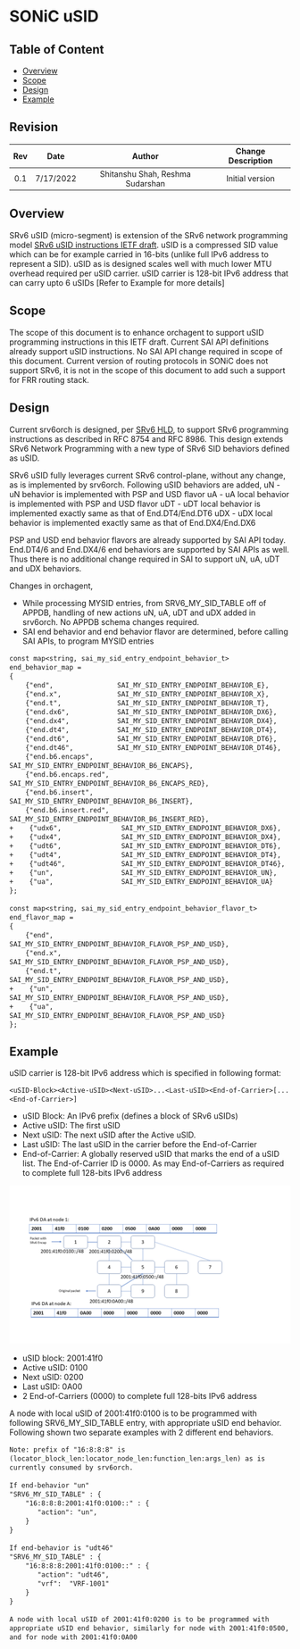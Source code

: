 # SONiC uSID

## Table of Content
- [Overview](#Overview)
- [Scope](#Scope)
- [Design](#Design)
- [Example](#Example)

## Revision

| Rev  |   Date    |              Author              | Change Description      |
| :--: | :-------: | :------------------------------: | :---------------------: |
| 0.1  | 7/17/2022 | Shitanshu Shah, Reshma Sudarshan |  Initial version        |


## Overview
SRv6 uSID (micro-segment) is extension of the SRv6 network programming model [SRv6 uSID instructions IETF draft](https://datatracker.ietf.org/doc/draft-filsfils-spring-net-pgm-extension-srv6-usid/). uSID is a compressed SID value which can be for example carried in 16-bits (unlike full IPv6 address to represent a SID). uSID as is designed scales well with much lower MTU overhead required per uSID carrier. uSID carrier is 128-bit IPv6 address that can carry upto 6 uSIDs [Refer to Example for more details]

## Scope
The scope of this document is to enhance orchagent to support uSID programming instructions in this IETF draft. Current SAI API definitions already support uSID instructions. No SAI API change required in scope of this document. Current version of routing protocols in SONiC does not support SRv6, it is not in the scope of this document to add such a support for FRR routing stack.

## Design
Current srv6orch is designed, per [SRv6 HLD](https://github.com/sonic-net/SONiC/blob/master/doc/srv6/srv6_hld.md), to support SRv6 programming instructions as described in RFC 8754 and RFC 8986. This design extends SRv6 Network Programming with a new type of SRv6 SID behaviors defined as uSID.

SRv6 uSID fully leverages current SRv6 control-plane, without any change, as is implemented by srv6orch.
Following uSID behaviors are added,
uN  - uN behavior is implemented with PSP and USD flavor
uA  - uA local behavior is implemented with PSP and USD flavor
uDT - uDT local behavior is implemented exactly same as that of End.DT4/End.DT6
uDX - uDX local behavior is implemented exactly same as that of End.DX4/End.DX6

PSP and USD end behavior flavors are already supported by SAI API today. End.DT4/6 and End.DX4/6 end behaviors are supported by SAI APIs as well. Thus there is no additional change required in SAI to support uN, uA, uDT and uDX behaviors.

Changes in orchagent,
- While processing MYSID entries, from SRV6_MY_SID_TABLE off of APPDB, handling of new actions uN, uA, uDT and uDX added in srv6orch. No APPDB schema changes required.
- SAI end behavior and end behavior flavor are determined, before calling SAI APIs, to program MYSID entries

```text
const map<string, sai_my_sid_entry_endpoint_behavior_t> end_behavior_map =
{
    {"end",                SAI_MY_SID_ENTRY_ENDPOINT_BEHAVIOR_E},
    {"end.x",              SAI_MY_SID_ENTRY_ENDPOINT_BEHAVIOR_X},
    {"end.t",              SAI_MY_SID_ENTRY_ENDPOINT_BEHAVIOR_T},
    {"end.dx6",            SAI_MY_SID_ENTRY_ENDPOINT_BEHAVIOR_DX6},
    {"end.dx4",            SAI_MY_SID_ENTRY_ENDPOINT_BEHAVIOR_DX4},
    {"end.dt4",            SAI_MY_SID_ENTRY_ENDPOINT_BEHAVIOR_DT4},
    {"end.dt6",            SAI_MY_SID_ENTRY_ENDPOINT_BEHAVIOR_DT6},
    {"end.dt46",           SAI_MY_SID_ENTRY_ENDPOINT_BEHAVIOR_DT46},
    {"end.b6.encaps",      SAI_MY_SID_ENTRY_ENDPOINT_BEHAVIOR_B6_ENCAPS},
    {"end.b6.encaps.red",  SAI_MY_SID_ENTRY_ENDPOINT_BEHAVIOR_B6_ENCAPS_RED},
    {"end.b6.insert",      SAI_MY_SID_ENTRY_ENDPOINT_BEHAVIOR_B6_INSERT},
    {"end.b6.insert.red",  SAI_MY_SID_ENTRY_ENDPOINT_BEHAVIOR_B6_INSERT_RED},
+    {"udx6",               SAI_MY_SID_ENTRY_ENDPOINT_BEHAVIOR_DX6},
+    {"udx4",               SAI_MY_SID_ENTRY_ENDPOINT_BEHAVIOR_DX4},
+    {"udt6",               SAI_MY_SID_ENTRY_ENDPOINT_BEHAVIOR_DT6},
+    {"udt4",               SAI_MY_SID_ENTRY_ENDPOINT_BEHAVIOR_DT4},
+    {"udt46",              SAI_MY_SID_ENTRY_ENDPOINT_BEHAVIOR_DT46},
+    {"un",                 SAI_MY_SID_ENTRY_ENDPOINT_BEHAVIOR_UN},
+    {"ua",                 SAI_MY_SID_ENTRY_ENDPOINT_BEHAVIOR_UA}
};

const map<string, sai_my_sid_entry_endpoint_behavior_flavor_t> end_flavor_map =
{
    {"end",                SAI_MY_SID_ENTRY_ENDPOINT_BEHAVIOR_FLAVOR_PSP_AND_USD},
    {"end.x",              SAI_MY_SID_ENTRY_ENDPOINT_BEHAVIOR_FLAVOR_PSP_AND_USD},
    {"end.t",              SAI_MY_SID_ENTRY_ENDPOINT_BEHAVIOR_FLAVOR_PSP_AND_USD},
+    {"un",                 SAI_MY_SID_ENTRY_ENDPOINT_BEHAVIOR_FLAVOR_PSP_AND_USD},
+    {"ua",                 SAI_MY_SID_ENTRY_ENDPOINT_BEHAVIOR_FLAVOR_PSP_AND_USD}
};
```

## Example
uSID carrier is 128-bit IPv6 address which is specified in following format:
```text
<uSID-Block><Active-uSID><Next-uSID>...<Last-uSID><End-of-Carrier>[...<End-of-Carrier>]
```
- uSID Block:     An IPv6 prefix (defines a block of SRv6 uSIDs)
- Active uSID:    The first uSID
- Next uSID:      The next uSID after the Active uSID.
- Last uSID:      The last uSID in the carrier before the End-of-Carrier
- End-of-Carrier: A globally reserved uSID that marks the end of a uSID list. The End-of-Carrier ID is 0000. As may End-of-Carriers as required to complete full 128-bits IPv6 address

![](images/SRv6_uSID_Example.png)

- uSID block:  2001:41f0
- Active uSID: 0100
- Next uSID:   0200
- Last uSID:   0A00
- 2 End-of-Carriers (0000) to complete full 128-bits IPv6 address

A node with local uSID of 2001:41f0:0100 is to be programmed with following SRV6_MY_SID_TABLE entry, with appropriate uSID end behavior. Following shown two separate examples with 2 different end behaviors.

```text
Note: prefix of "16:8:8:8" is (locator_block_len:locator_node_len:function_len:args_len) as is currently consumed by srv6orch.

If end-behavior "un"
"SRV6_MY_SID_TABLE" : {
    "16:8:8:8:2001:41f0:0100::" : {
       "action": "un",
    }
}

If end-behavior is "udt46"
"SRV6_MY_SID_TABLE" : {
    "16:8:8:8:2001:41f0:0100::" : {
       "action": "udt46",
       "vrf":  "VRF-1001"
    }
}

A node with local uSID of 2001:41f0:0200 is to be programmed with appropriate uSID end behavior, similarly for node with 2001:41f0:0500, and for node with 2001:41f0:0A00
```
